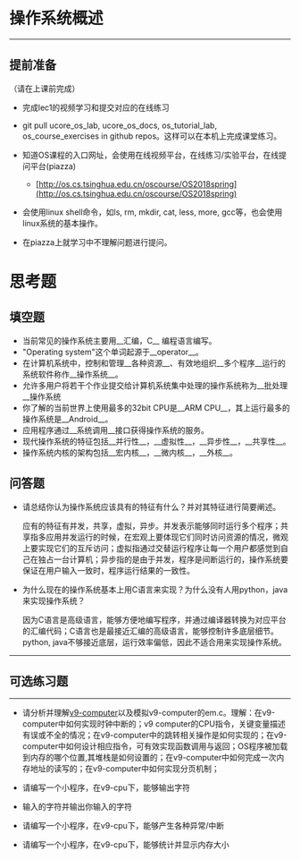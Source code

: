# 操作系统概述

---

## **提前准备**

（请在上课前完成）

* 完成lec1的视频学习和提交对应的在线练习
* git pull ucore\_os\_lab, ucore\_os\_docs, os\_tutorial\_lab, os\_course\_exercises in github repos。这样可以在本机上完成课堂练习。
* 知道OS课程的入口网址，会使用在线视频平台，在线练习/实验平台，在线提问平台\(piazza\)
  * [http://os.cs.tsinghua.edu.cn/oscourse/OS2018spring](http://os.cs.tsinghua.edu.cn/oscourse/OS2018spring)


* 会使用linux shell命令，如ls, rm, mkdir, cat, less, more, gcc等，也会使用linux系统的基本操作。
* 在piazza上就学习中不理解问题进行提问。



# 思考题

## 填空题

* 当前常见的操作系统主要用\_\_汇编，C\_\_ 编程语言编写。
* "Operating system"这个单词起源于\_\_operator\_\_。
* 在计算机系统中，控制和管理\_\_各种资源\_\_、有效地组织\_\_多个程序\_\_运行的系统软件称作\_\_操作系统\_\_。
* 允许多用户将若干个作业提交给计算机系统集中处理的操作系统称为\_\_批处理\_\_操作系统
* 你了解的当前世界上使用最多的32bit CPU是\_\_ARM CPU\_\_，其上运行最多的操作系统是\_\_Android\_\_。
* 应用程序通过\_\_系统调用\_\_接口获得操作系统的服务。
* 现代操作系统的特征包括\_\_并行性\_\_，\_\_虚拟性\_\_，\_\_异步性\_\_，\_\_共享性\_\_。
* 操作系统内核的架构包括\_\_宏内核\_\_，\_\_微内核\_\_，\_\_外核\_\_。


## 问答题

- 请总结你认为操作系统应该具有的特征有什么？并对其特征进行简要阐述。

  应有的特征有并发，共享，虚拟，异步。并发表示能够同时运行多个程序；共享指多应用并发运行的时候，在宏观上要体现它们同时访问资源的情况，微观上要实现它们的互斥访问；虚拟指通过交替运行程序让每一个用户都感觉到自己在独占一台计算机；异步指的是由于并发，程序是间断运行的，操作系统要保证在用户输入一致时，程序运行结果的一致性。

- 为什么现在的操作系统基本上用C语言来实现？为什么没有人用python，java来实现操作系统？

  因为C语言是高级语言，能够方便地编写程序，并通过编译器转换为对应平台的汇编代码；C语言也是最接近汇编的高级语言，能够控制许多底层细节。python, java不够接近底层，运行效率偏低，因此不适合用来实现操作系统。

---

## 可选练习题

---

- 请分析并理解[v9\-computer](https://github.com/chyyuu/os_tutorial_lab/blob/master/v9_computer/docs/v9_computer.md)以及模拟v9\-computer的em.c。理解：在v9\-computer中如何实现时钟中断的；v9 computer的CPU指令，关键变量描述有误或不全的情况；在v9\-computer中的跳转相关操作是如何实现的；在v9\-computer中如何设计相应指令，可有效实现函数调用与返回；OS程序被加载到内存的哪个位置,其堆栈是如何设置的；在v9\-computer中如何完成一次内存地址的读写的；在v9\-computer中如何实现分页机制；


- 请编写一个小程序，在v9-cpu下，能够输出字符


- 输入的字符并输出你输入的字符


- 请编写一个小程序，在v9-cpu下，能够产生各种异常/中断


- 请编写一个小程序，在v9-cpu下，能够统计并显示内存大小

